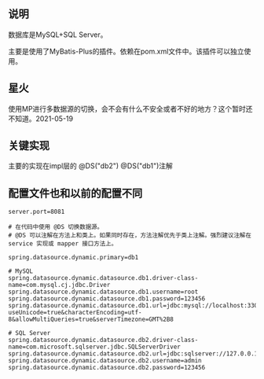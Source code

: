 

## 说明

数据库是MySQL+SQL Server。

主要是使用了MyBatis-Plus的插件。依赖在pom.xml文件中。该插件可以独立使用。

## 星火

使用MP进行多数据源的切换，会不会有什么不安全或者不好的地方？这个暂时还不知道。2021-05-19

## 关键实现

主要的实现在impl层的 @DS("db2")  @DS("db1")注解


## 配置文件也和以前的配置不同

```properties
server.port=8081

# 在代码中使用 @DS 切换数据源。
# @DS 可以注解在方法上和类上。如果同时存在，方法注解优先于类上注解。强烈建议注解在 service 实现或 mapper 接口方法上。

spring.datasource.dynamic.primary=db1

# MySQL
spring.datasource.dynamic.datasource.db1.driver-class-name=com.mysql.cj.jdbc.Driver
spring.datasource.dynamic.datasource.db1.username=root
spring.datasource.dynamic.datasource.db1.password=123456
spring.datasource.dynamic.datasource.db1.url=jdbc:mysql://localhost:3306/lyr?useUnicode=true&characterEncoding=utf-8&allowMultiQueries=true&serverTimezone=GMT%2B8

# SQL Server
spring.datasource.dynamic.datasource.db2.driver-class-name=com.microsoft.sqlserver.jdbc.SQLServerDriver
spring.datasource.dynamic.datasource.db2.url=jdbc:sqlserver://127.0.0.1:1433;databaseName=lyr
spring.datasource.dynamic.datasource.db2.username=admin
spring.datasource.dynamic.datasource.db2.password=123456
```
